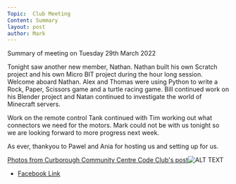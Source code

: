 ```yaml
---
Topic:  Club Meeting
Content: Summary
layout: post
author: Mark
---
```

Summary of meeting on Tuesday 29th March 2022

Tonight saw another new member, Nathan. Nathan built his own Scratch project and his own Micro BIT project during the hour long session. Welcome aboard Nathan. Alex and Thomas were using Python to write a Rock, Paper, Scissors game and a turtle racing game. Bill continued work on his Blender project and Natan continued to investigate the world of Minecraft servers.

Work on the remote control Tank continued with Tim working out what connectors we need for the motors. Mark could not be with us tonight so we are looking forward to more progress next week.

As ever, thankyou to Pawel and Ania for hosting us and setting up for us.

[Photos from Curborough Community Centre Code Club's post](https://www.facebook.com/1481985248595237/posts/4729988837128179/)![ALT TEXT](https://scontent.fbhx6-1.fna.fbcdn.net/v/t39.30808-6/277536293_4729974000462996_5580212192305750409_n.jpg?stp=dst-jpg_p720x720&_nc_cat=101&ccb=1-7&_nc_sid=5f2048&_nc_ohc=UwJ7dL-94fEAX_ect5t&_nc_ht=scontent.fbhx6-1.fna&edm=AKK4YLsEAAAA&oh=00_AfBnNetGucgNh1X1jFU2BujWBxPPXgNbAGt-UvQUn6bQfg&oe=652AE17C)

* [Facebook Link](https://www.facebook.com/1481985248595237/posts/4729988837128179/)



